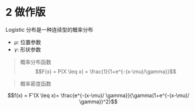 &emsp;
# 2 做作版
Logistic 分布是一种连续型的概率分布
- $\mu$: 位置参数
- $\gamma$: 形状参数
>概率分布函数
$$F(x) = P(X \leq x) = \frac{1}{1+e^{-(x-\mu)/\gamma}}$$

>概率密度函数

$$f(x) = F'(X \leq x)= \frac{e^{-(x-\mu)/ \gamma}}{\gamma(1+e^{-(x-\mu)/ \gamma})^2}$$
